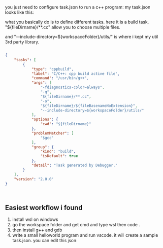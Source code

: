 you just need to configure task.json to run a c++ program:
my task.json looks like this:

what you basically do is to define different tasks. here it is a build task. "${fileDirname}/**.cc" allow you to choose multiple files. 

and "--include-directory=${workspaceFolder}/utils/" is where i kept my util 3rd party library.

```json

{
    "tasks": [
        {
            "type": "cppbuild",
            "label": "C/C++: cpp build active file",
            "command": "/usr/bin/g++",
            "args": [
                "-fdiagnostics-color=always",
                "-g",
                "${fileDirname}/**.cc",
                "-o",
                "${fileDirname}/${fileBasenameNoExtension}",
                "--include-directory=${workspaceFolder}/utils/"
            ],
            "options": {
                "cwd": "${fileDirname}"
            },
            "problemMatcher": [
                "$gcc"
            ],
            "group": {
                "kind": "build",
                "isDefault": true
            },
            "detail": "Task generated by Debugger."
        }
    ],
    "version": "2.0.0"
}




```


## Easiest workflow i found

1) install wsl on windows
2) go the workspace folder and get cmd and type wsl then code .
3) then install g++ and gdb
4) write a small helloworld program and run vscode. it will create a sample task.json. you can edit this json 

